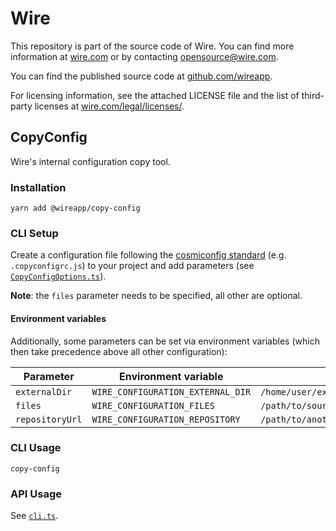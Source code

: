 # Wire

This repository is part of the source code of Wire. You can find more information at [wire.com](https://wire.com) or by contacting opensource@wire.com.

You can find the published source code at [github.com/wireapp](https://github.com/wireapp).

For licensing information, see the attached LICENSE file and the list of third-party licenses at [wire.com/legal/licenses/](https://wire.com/legal/licenses/).

## CopyConfig

Wire's internal configuration copy tool.

### Installation

```
yarn add @wireapp/copy-config
```

### CLI Setup

Create a configuration file following the [cosmiconfig standard](https://github.com/davidtheclark/cosmiconfig#cosmiconfig) (e.g. `.copyconfigrc.js`) to your project and add parameters (see [`CopyConfigOptions.ts`](./src/main/CopyConfigOptions.ts)).

**Note**: the `files` parameter needs to be specified, all other are optional.

#### Environment variables

Additionally, some parameters can be set via environment variables (which then take precedence above all other configuration):

| Parameter | Environment variable | Example |
| --- | --- | --- |
| `externalDir` | `WIRE_CONFIGURATION_EXTERNAL_DIR` | `/home/user/externalDir` |
| `files` | `WIRE_CONFIGURATION_FILES` | `/path/to/source.txt:/path/to/destination.txt;/path/to/source/:/path/to/destination/` |
| `repositoryUrl` | `WIRE_CONFIGURATION_REPOSITORY` | `/path/to/anotherDir/*:[/path/to/thirdDir/,/path/to/destinationDir/]` |

### CLI Usage

```
copy-config
```

### API Usage

See [`cli.ts`](./src/main/cli.ts).
